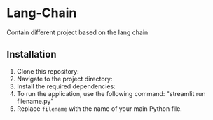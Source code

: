 # Lang-Chain
Contain different project based on the lang chain

## Installation

1. Clone this repository:
2. Navigate to the project directory:
3. Install the required dependencies:
4. To run the application, use the following command: "streamlit run filename.py"
5. Replace `filename` with the name of your main Python file.

